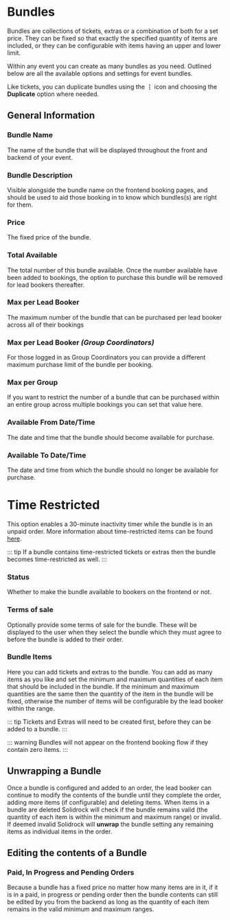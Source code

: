 # Bundles

Bundles are collections of tickets, extras or a combination of both for a set price. They can be fixed so that exactly the specified quantity of items are included, or they can be configurable with items having an upper and lower limit.

Within any event you can create as many bundles as you need. Outlined below are all the available options and settings for event bundles.

Like tickets, you can duplicate bundles using the **&vellip;** icon and choosing the **Duplicate** option where needed.

## General Information

### Bundle Name

The name of the bundle that will be displayed throughout the front and backend of your event.

### Bundle Description

Visible alongside the bundle name on the frontend booking pages, and should be used to aid those booking in to know which bundles(s) are right for them.

### Price

The fixed price of the bundle.

### Total Available

The total number of this bundle available. Once the number available have been added to bookings, the option to purchase this bundle will be removed for lead bookers thereafter.

### Max per Lead Booker

The maximum number of the bundle that can be purchased per lead booker across all of their bookings

### Max per Lead Booker _(Group Coordinators)_

For those logged in as Group Coordinators you can provide a different maximum purchase limit of the bundle per booking.

### Max per Group

If you want to restrict the number of a bundle that can be purchased within an entire group across multiple bookings you can set that value here.

### Available From Date/Time

The date and time that the bundle should become available for purchase.

### Available To Date/Time

The date and time from which the bundle should no longer be available for purchase.

# Time Restricted

This option enables a 30-minute inactivity timer while the bundle is in an unpaid order.
More information about time-restricted items can be found [here](/guide/tickets/time-restricted-items.md).

::: tip
If a bundle contains time-restricted tickets or extras then the bundle becomes time-restricted as well.
:::

### Status

Whether to make the bundle available to bookers on the frontend or not.

### Terms of sale

Optionally provide some terms of sale for the bundle. These will be displayed to the user when they select the bundle which they must agree to before the bundle is added to their order.

### Bundle Items

Here you can add tickets and extras to the bundle. You can add as many items as you like and set the minimum and maximum quantities of each item that should be included in the bundle. If the minimum and maximum quantities are the same then the quantity of the item in the bundle will be fixed, otherwise the number of items will be configurable by the lead booker within the range.

::: tip
Tickets and Extras will need to be created first, before they can be added to a bundle.
:::

::: warning
Bundles will not appear on the frontend booking flow if they contain zero items.
:::

## Unwrapping a Bundle

Once a bundle is configured and added to an order, the lead booker can continue to modify the contents of the bundle until they complete the order, adding more items (if configurable) and deleting items. When items in a bundle are deleted Solidrock will check if the bundle remains valid (the quantity of each item is within the minimum and maximum range) or invalid. If deemed invalid Solidrock will **unwrap** the bundle setting any remaining items as individual items in the order.

## Editing the contents of a Bundle

### Paid, In Progress and Pending Orders

Because a bundle has a fixed price no matter how many items are in it, if it is in a paid, in progress or pending order then the bundle contents can still be edited by you from the backend as long as the quantity of each item remains in the valid minimum and maximum ranges.
